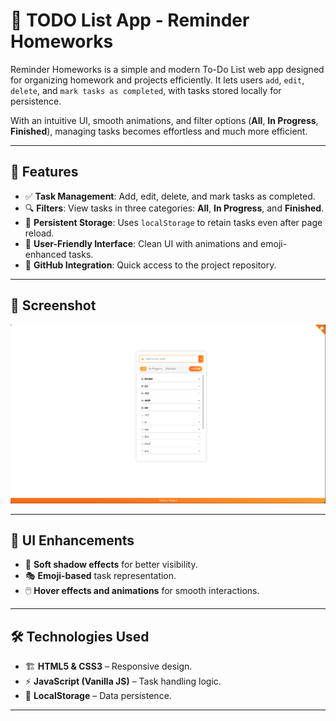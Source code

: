 # 📝 TODO List App -  Reminder Homeworks

Reminder Homeworks is a simple and modern To-Do List web app designed for organizing homework and projects efficiently. It lets users `add`, `edit`, `delete`, and `mark tasks as completed`, with tasks stored locally for persistence.

With an intuitive UI, smooth animations, and filter options (**All**, **In Progress**, **Finished**), managing tasks becomes effortless and much more efficient.

---

## 🚀 Features

- ✅ **Task Management**: Add, edit, delete, and mark tasks as completed.
- 🔍 **Filters**: View tasks in three categories: **All**, **In Progress**, and **Finished**.
- 💾 **Persistent Storage**: Uses `localStorage` to retain tasks even after page reload.
- 🎨 **User-Friendly Interface**: Clean UI with animations and emoji-enhanced tasks.
- 🔗 **GitHub Integration**: Quick access to the project repository.

---

## 📸 Screenshot

![Reminder Homeworks Preview](pictures/final_result.png)

---

## 🎨 UI Enhancements

- 🌟 **Soft shadow effects** for better visibility.
- 🎭 **Emoji-based** task representation.
- 🖱️ **Hover effects and animations** for smooth interactions.

---

## 🛠️ Technologies Used

- 🏗 **HTML5 & CSS3** – Responsive design.
- ⚡ **JavaScript (Vanilla JS)** – Task handling logic.
- 💽 **LocalStorage** – Data persistence.

---

